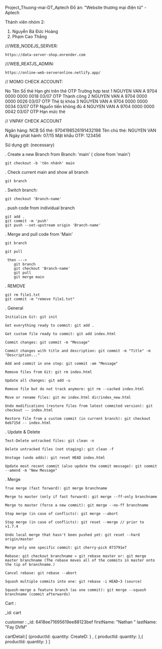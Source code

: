 Project_Thuong-mai-DT_Aptech
Đồ án: "Website thương mại điện tử" - Aptech

Thành viên nhóm 2:

1. Nguyễn Bá Đức Hoàng
2. Phạm Cao Thắng

///WEB_NODEJS_SERVER:

    https://data-server-shop.onrender.com

///WEB_REATJS_ADMIN:

    https://online-web-serveronline.netlify.app/

// MOMO CHECK ACCOUNT:

No Tên Số thẻ Hạn ghi trên thẻ OTP Trường hợp test
1 NGUYEN VAN A 9704 0000 0000 0018 03/07 OTP Thành công
2 NGUYEN VAN A 9704 0000 0000 0026 03/07 OTP Thẻ bị khóa
3 NGUYEN VAN A 9704 0000 0000 0034 03/07 OTP Nguồn tiền không đủ
4 NGUYEN VAN A 9704 0000 0000 0042 03/07 OTP Hạn mức thẻ

// VNPAY CHECK ACCOUNT

Ngân hàng: NCB
Số thẻ: 9704198526191432198
Tên chủ thẻ: NGUYEN VAN A
Ngày phát hành: 07/15
Mật khẩu OTP: 123456

Sử dụng git: (necessary)

. Create a new Branch from Branch: 'main' ( clone from 'main')

    git checkout -b 'tên nhánh' main

. Check current main and show all branch

    git branch

. Switch branch:

    git checkout 'Branch-name'

. push code from individual branch

    git add .
    git commit -m 'push'
    git push --set-upstream origin 'Branch-name'

. Merge and pull code from 'Main'

    git branch

    git pull

     then --->
        git branch
        git checkout 'Branch-name'
        git pull
        git merge main

. REMOVE

    git rm file1.txt
    git commit -m "remove file1.txt"

. General

    Initialize Git: git init

    Get everything ready to commit: git add .

    Get custom file ready to commit: git add index.html

    Commit changes: git commit -m "Message"

    Commit changes with title and description: git commit -m "Title" -m "Description..."

    Add and commit in one step: git commit -am "Message"

    Remove files from Git: git rm index.html

    Update all changes: git add -u

    Remove file but do not track anymore: git rm --cached index.html

    Move or rename files: git mv index.html dir/index_new.html

    Undo modifications (restore files from latest commited version): git checkout -- index.html

    Restore file from a custom commit (in current branch): git checkout 6eb715d -- index.html

. Update & Delete

    Test-Delete untracked files: git clean -n

    Delete untracked files (not staging): git clean -f

    Unstage (undo adds): git reset HEAD index.html

    Update most recent commit (also update the commit message): git commit --amend -m "New Message"

. Merge

    True merge (fast forward): git merge branchname

    Merge to master (only if fast forward): git merge --ff-only branchname

    Merge to master (force a new commit): git merge --no-ff branchname

    Stop merge (in case of conflicts): git merge --abort

    Stop merge (in case of conflicts): git reset --merge // prior to v1.7.4

    Undo local merge that hasn't been pushed yet: git reset --hard origin/master

    Merge only one specific commit: git cherry-pick 073791e7

    Rebase: git checkout branchname » git rebase master or: git merge master branchname (The rebase moves all of the commits in master onto the tip of branchname.)

    Cancel rebase: git rebase --abort

    Squash multiple commits into one: git rebase -i HEAD~3 (source)

    Squash-merge a feature branch (as one commit): git merge --squash branchname (commit afterwards)

Cart :

\_id: cart

customer :
\_id: 6418ee71695619ee88123bef
firstName: "Nathan "
lastName: "Fay DVM"

cartDetail:[
{productId:
quantity:
CreateD:
}
,
{
productId:
quantity:
},{
productId:
quantity:
}
]
